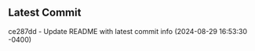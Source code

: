 
## Latest Commit
ce287dd - Update README with latest commit info (2024-08-29 16:53:30 -0400) <Yunxi-Zhou>
